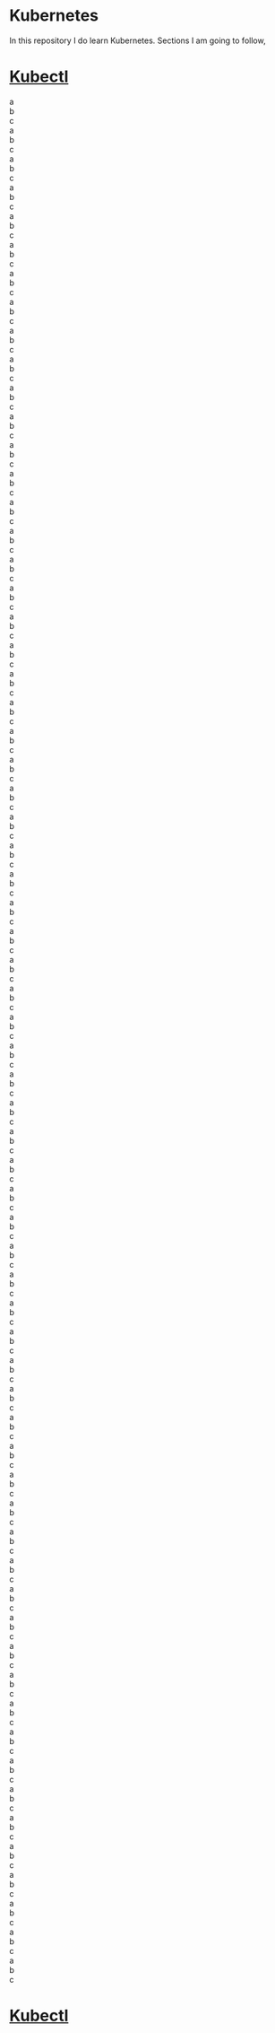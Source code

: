 # Kubernetes
In this repository I do learn Kubernetes. Sections I am going to follow,

# [Kubectl](#Kubectl)
a  
b  
c  
a  
b  
c  
a  
b  
c  
a  
b  
c  
a  
b  
c  
a  
b  
c  
a  
b  
c  
a  
b  
c  
a  
b  
c  
a  
b  
c  
a  
b  
c  
a  
b  
c  
a  
b  
c  
a  
b  
c  
a  
b  
c  
a  
b  
c  
a  
b  
c  
a  
b  
c  
a  
b  
c  
a  
b  
c  
a  
b  
c  
a  
b  
c  
a  
b  
c  
a  
b  
c  
a  
b  
c  
a  
b  
c  
a  
b  
c  
a  
b  
c  
a  
b  
c  
a  
b  
c  
a  
b  
c  
a  
b  
c  
a  
b  
c  
a  
b  
c  
a  
b  
c  
a  
b  
c  
a  
b  
c  
a  
b  
c  
a  
b  
c  
a  
b  
c  
a  
b  
c  
a  
b  
c  
a  
b  
c  
a  
b  
c  
a  
b  
c  
a  
b  
c  
a  
b  
c  
a  
b  
c  
a  
b  
c  
a  
b  
c  
a  
b  
c  
a  
b  
c  
a  
b  
c  
a  
b  
c  
a  
b  
c  
a  
b  
c  
a  
b  
c  
a  
b  
c  
a  
b  
c  
a  
b  
c  
a  
b  
c  
a  
b  
c  
a  
b  
c  
a  
b  
c  
a  
b  
c  
a  
b  
c  


# [Kubectl](#Kubectl)
